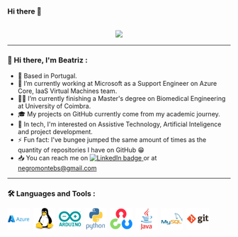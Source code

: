 ### Hi there 👋

<img src="https://komarev.com/ghpvc/?username=julianacurtyf&style=flat-square&color=blue" alt=""/>

<div id="header" align="center">
  <img src="https://media.giphy.com/media/v1.Y2lkPTc5MGI3NjExMWJmNTFmYzNhMDVmZmY2NWRiOWRjNzM2YTdhNzI4NGQ5MjI5OTkyMCZjdD1n/scZPhLqaVOM1qG4lT9/giphy.gif" width="300"/>
</div>

---
### 👋 Hi there, I'm Beatriz :


- 📍  Based in Portugal.
- 🔭 I’m currently working at Microsoft as a Support Engineer on Azure Core, IaaS Virtual Machines team.
- 👩‍🎓 I’m currently finishing a Master's degree on Biomedical Engineering at University of Coimbra.
- 🎓 My projects on GitHub currently come from my academic journey.
- 🎯 In tech, I'm interested on Assistive Technology, Artificial Inteligence and project development.
- ⚡ Fun fact: I've bungee jumped the same amount of times as the quantity of repositories I have on GitHub 😁
- 📥 You can reach me on <a href="https://www.linkedin.com/in/beatriz-negromonte/">
    <img src = "https://img.shields.io/badge/LinkedIn-blue?logo=linkedin&logoColor=white&style=for-the-badge" alt="LinkedIn badge" width="70" height="20"/>
  </a>
  or at negromontebs@gmail.com
---

### :hammer_and_wrench: Languages and Tools :
<div>
  <img src="https://github.com/devicons/devicon/blob/master/icons/azure/azure-original-wordmark.svg" title="Azure" alt="Azure" width="50" height="50"/>&nbsp;
  <img src="https://github.com/devicons/devicon/blob/master/icons/linux/linux-original.svg" title="Linux"  alt="Linux" width="50" height="50"/>&nbsp;
  <img src="https://github.com/devicons/devicon/blob/master/icons/arduino/arduino-original-wordmark.svg" title="Arduino" alt="Arduino" width="50" height="50"/>&nbsp;
  <img src="https://github.com/devicons/devicon/blob/master/icons/python/python-original-wordmark.svg" title="Python" alt="Python" width="50" height="50"/>&nbsp;
  <img src="https://github.com/devicons/devicon/blob/master/icons/opencv/opencv-original.svg" title="OpenCV" alt="OpenCV" width="50" height="50"/>&nbsp;
  <img src="https://github.com/devicons/devicon/blob/master/icons/java/java-original-wordmark.svg" title="Java" alt="Java" width="50" height="50"/>&nbsp;
  <img src="https://github.com/devicons/devicon/blob/master/icons/mysql/mysql-original-wordmark.svg" title="MySQL"  alt="MySQL" width="50" height="50"/>&nbsp;
  <img src="https://github.com/devicons/devicon/blob/master/icons/git/git-original-wordmark.svg" title="Git" **alt="Git" width="50" height="50"/>

</div>
  
<!--
**blackmountainb/blackmountainb** is a ✨ _special_ ✨ repository because its `README.md` (this file) appears on your GitHub profile.
<h2 align="center"> Hi there, I'm Beatriz </h1>
<div align="center" id = "badges">
  <a href="https://www.linkedin.com/in/beatriz-negromonte/">
    <img src = "https://img.shields.io/badge/LinkedIn-blue?logo=linkedin&logoColor=white&style=for-the-badge" alt="LinkedIn badge"/>
  </a>
  
 </div>  

<!--
**julianacurtyf/julianacurtyf** is a ✨ _special_ ✨ repository because its `README.md` (this file) appears on your GitHub profile.

Here are some ideas to get you started:

- 🔭 I’m currently working on ...
- 🌱 I’m currently learning ...
- 👯 I’m looking to collaborate on ...
- 🤔 I’m looking for help with ...
- 💬 Ask me about ...
- 📫 How to reach me: ...
- 😄 Pronouns: ...
- ⚡ Fun fact: ...
-->
